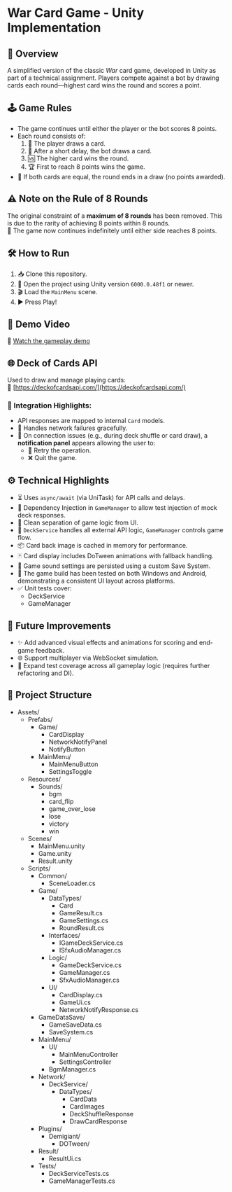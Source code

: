 # War Card Game - Unity Implementation

## 📘 Overview
A simplified version of the classic *War* card game, developed in Unity as part of a technical assignment. Players compete against a bot by drawing cards each round—highest card wins the round and scores a point.

## 🕹️ Game Rules

- The game continues until either the player or the bot scores 8 points.
- Each round consists of:
  1. 👤 The player draws a card.
  2. 🤖 After a short delay, the bot draws a card.
  3. 🆚 The higher card wins the round.
  4. 🏆 First to reach 8 points wins the game.
- 🟰 If both cards are equal, the round ends in a draw (no points awarded).

## ⚠️ Note on the Rule of 8 Rounds
The original constraint of a **maximum of 8 rounds** has been removed. This is due to the rarity of achieving 8 points within 8 rounds.  
🔁 The game now continues indefinitely until either side reaches 8 points.

## 🛠️ How to Run

1. 📥 Clone this repository.
2. 🧩 Open the project using Unity version `6000.0.48f1` or newer.
3. 🎬 Load the `MainMenu` scene.
4. ▶️ Press Play!

## 🎥 Demo Video

🔗 [Watch the gameplay demo](https://github.com/user-attachments/assets/029069ca-713a-4ec6-9405-def0402ef04c)

## 🌐 Deck of Cards API

Used to draw and manage playing cards:  
🔗 [https://deckofcardsapi.com/](https://deckofcardsapi.com/)

### 🔌 Integration Highlights:
- API responses are mapped to internal `Card` models.
- 🚫 Handles network failures gracefully.
- 🪪 On connection issues (e.g., during deck shuffle or card draw), a **notification panel** appears allowing the user to:
  - 🔄 Retry the operation.
  - ❌ Quit the game.

## ⚙️ Technical Highlights

- ⏳ Uses `async/await` (via UniTask) for API calls and delays.
- 💉 Dependency Injection in `GameManager` to allow test injection of mock deck responses.
- 🔄 Clean separation of game logic from UI.
- 🧩 `DeckService` handles all external API logic, `GameManager` controls game flow.
- 📦 Card back image is cached in memory for performance.
- 🃏 Card display includes DoTween animations with fallback handling.
- 💾 Game sound settings are persisted using a custom Save System.
- 🧪 The game build has been tested on both Windows and Android, demonstrating a consistent UI layout across platforms.
- ✅ Unit tests cover:
  - DeckService
  - GameManager

## 🚀 Future Improvements

- ✨ Add advanced visual effects and animations for scoring and end-game feedback.
- 🌐 Support multiplayer via WebSocket simulation.
- 🧪 Expand test coverage across all gameplay logic (requires further refactoring and DI).


## 🧱 Project Structure

- Assets/
  - Prefabs/
    - Game/
      - CardDisplay
      - NetworkNotifyPanel
      - NotifyButton
    - MainMenu/
      - MainMenuButton
      - SettingsToggle
  - Resources/
    - Sounds/
      - bgm
      - card_flip
      - game_over_lose
      - lose
      - victory
      - win
  - Scenes/
    - MainMenu.unity
    - Game.unity
    - Result.unity
  - Scripts/
    - Common/
      - SceneLoader.cs
    - Game/
      - DataTypes/
          - Card
          - GameResult.cs
          - GameSettings.cs
          - RoundResult.cs
      - Interfaces/
          - IGameDeckService.cs
          - ISfxAudioManager.cs
      - Logic/
          - GameDeckService.cs
          - GameManager.cs
          - SfxAudioManager.cs
      - UI/
          - CardDisplay.cs
          - GameUi.cs
          - NetworkNotifyResponse.cs
    - GameDataSave/
      - GameSaveData.cs
      - SaveSystem.cs
    - MainMenu/
      - UI/
          - MainMenuController
          - SettingsController
      - BgmManager.cs
    - Network/
      - DeckService/
          - DataTypes/
              - CardData
              - CardImages
              - DeckShuffleResponse
              - DrawCardResponse
    - Plugins/
      - Demigiant/
          - DOTween/
    - Result/
      - ResultUi.cs
    - Tests/
      - DeckServiceTests.cs
      - GameManagerTests.cs

